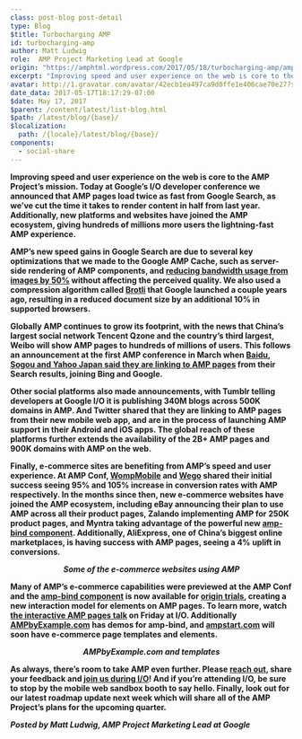 ```yaml
---
class: post-blog post-detail
type: Blog
$title: Turbocharging AMP
id: turbocharging-amp
author: Matt Ludwig
role:  AMP Project Marketing Lead at Google
origin: "https://amphtml.wordpress.com/2017/05/18/turbocharging-amp/amp/"
excerpt: "Improving speed and user experience on the web is core to the AMP Project’s mission. Today at Google’s I/O developer conference we announced that AMP pages load twice as fast from Google Search, as we’ve cut the time it takes to render content in half from last year. Additionally, new platforms and websites have joined [&#8230;]"
avatar: http://1.gravatar.com/avatar/42ecb1ea497ca9d0ffe1e406cae70e27?s=96&d=identicon&r=G
date_data: 2017-05-17T18:17:29-07:00
$date: May 17, 2017
$parent: /content/latest/list-blog.html
$path: /latest/blog/{base}/
$localization:
  path: /{locale}/latest/blog/{base}/
components:
  - social-share
---
```


<div class="amp-wp-article-content">
<p><strong>Improving speed and user experience on the web is core to the AMP Project’s mission. Today at Google’s I/O developer conference we announced that </strong><b>AMP pages load twice as fast from Google Search, </b><strong>as</strong> <strong>we’ve cut the time it takes to render content in half from last year. Additionally, new platforms and websites have joined the AMP ecosystem, </strong><b>giving hundreds of millions more users the lightning-fast AMP experience</b><strong>.</strong></p>
<p><strong>AMP’s new speed gains in Google Search are due to several key optimizations that we made to the Google AMP Cache, such as server-side rendering of AMP components, and </strong><a href="https://developers.googleblog.com/2017/01/google-amp-cache-amp-lite-and-need-for.html"><strong>reducing bandwidth usage from images by 50%</strong></a><strong> without affecting the perceived quality. We also used a compression algorithm called </strong><a href="https://opensource.googleblog.com/2015/09/introducing-brotli-new-compression.html"><strong>Brotli</strong></a><strong> that Google launched a couple years ago, resulting in a reduced document size by an additional 10% in supported browsers.</strong></p>
<p><strong>Globally AMP continues to grow its footprint, with the news that China&#8217;s largest social network </strong><b>Tencent Qzone</b><strong> and the country&#8217;s third largest, </strong><b>Weibo</b><strong> will show AMP pages to hundreds of millions of users. This follows an announcement at the first AMP conference in March when </strong><a href="https://amphtml.wordpress.com/2017/03/07/amp-grows-its-footprint/amp/"><b>Baidu</b><strong>, </strong><b>Sogou</b><strong> and</strong><b> Yahoo Japan</b><strong> said they are linking to AMP pages</strong></a><strong> from their Search results, joining Bing and Google.</strong></p>
<p><strong>Other social platforms also made announcements, with </strong><b>Tumblr</b><strong> telling developers at Google I/O it is publishing 340M blogs across 500K domains in AMP. And </strong><b>Twitter</b><strong> shared that they are linking to AMP pages from their new mobile web app, and are in the process of launching AMP support in their Android and iOS apps. The global reach of these platforms further extends the availability of the 2B+ AMP pages and 900K domains with AMP on the web. </strong></p>
<p><strong>Finally, e-commerce sites are benefiting from AMP’s speed and user experience. At AMP Conf, </strong><a href="https://www.ampproject.org/case-studies/wompmobile/"><strong>WompMobile</strong></a><strong> and </strong><a href="https://www.ampproject.org/case-studies/wego/"><strong>Wego</strong></a><strong> shared their initial success seeing 95% and 105% increase in conversion rates with AMP respectively. In the months since then, new e-commerce websites have joined the AMP ecosystem, including </strong><b>eBay</b><strong> announcing their plan to use AMP across all their product pages, </strong><b>Zalando</b><strong> implementing AMP for 250K product pages, and </strong><b>Myntra</b><strong> taking advantage of the powerful new </strong><a href="https://amphtml.wordpress.com/2017/04/19/test-amp-bind-on-your-site-with-an-origin-trial/amp/"><strong>amp-bind component</strong></a><strong>. Additionally, </strong><b>AliExpress</b><strong>, one of China’s biggest online marketplaces, is having success with AMP pages, seeing a 4% uplift in conversions. </strong></p>
<center><i><strong><div class="wp-image alignnone size-full wp-image-1319"><amp-img layout='responsive' width="912" height="437" src="https://amphtml.files.wordpress.com/2017/05/ecomm_amp_logos.png?w=660" srcset="https://amphtml.files.wordpress.com/2017/05/ecomm_amp_logos.png?w=660 660w, https://amphtml.files.wordpress.com/2017/05/ecomm_amp_logos.png?w=150 150w, https://amphtml.files.wordpress.com/2017/05/ecomm_amp_logos.png?w=300 300w, https://amphtml.files.wordpress.com/2017/05/ecomm_amp_logos.png?w=768 768w, https://amphtml.files.wordpress.com/2017/05/ecomm_amp_logos.png 912w" sizes="(max-width: 660px) 100vw, 660px"></amp-img>Some of the e-commerce websites using AMP</strong></i></center>
<p><strong>Many of AMP&#8217;s e-commerce capabilities were previewed at the AMP Conf and the </strong><a href="https://www.ampproject.org/docs/reference/components/amp-bind"><strong>amp-bind component</strong></a><strong> is now available for </strong><a href="https://www.ampproject.org/latest/blog/test-amp-bind-on-your-site-with-an-origin-trial/"><strong>origin trials</strong></a><strong>, creating a new interaction model for elements on AMP pages. To learn more, watch </strong><a href="https://events.google.com/io/schedule/?section=may-19&amp;sid=a73c46cc-7732-4acc-b205-37be05338302"><strong>the interactive AMP pages talk</strong></a><strong> on Friday at I/O. Additionally </strong><a href="http://ampbyexample.com"><strong>AMPbyExample.com</strong></a><strong> has demos for amp-bind, and </strong><a href="http://ampstart.com"><strong>ampstart.com</strong></a><strong> will soon have e-commerce page templates and elements.</strong></p>
<p><div class="wp-image alignnone size-full wp-image-1322"><amp-img layout='responsive' width="764" height="267" src="https://amphtml.files.wordpress.com/2017/05/abe_screens.png?w=660" srcset="https://amphtml.files.wordpress.com/2017/05/abe_screens.png?w=660 660w, https://amphtml.files.wordpress.com/2017/05/abe_screens.png?w=150 150w, https://amphtml.files.wordpress.com/2017/05/abe_screens.png?w=300 300w, https://amphtml.files.wordpress.com/2017/05/abe_screens.png 764w" sizes="(max-width: 660px) 100vw, 660px"></amp-img></p>
<center><i><strong>AMPbyExample.com and templates</strong></i></center>
<p><strong>As always, there’s room to take AMP even further. Please </strong><a href="https://www.ampproject.org/support/developer/"><strong>reach out</strong></a><strong>, share your feedback and <a href="https://amphtml.wordpress.com/2017/05/16/see-amp-live-at-io-2017/amp/">join us during I/O</a>! And if you’re attending I/O, be sure to stop by the mobile web sandbox booth to say hello. Finally, look out for our latest roadmap update next week which will share all of the AMP Project’s plans for the upcoming quarter.</strong></p>
<p><em><strong>Posted by Matt Ludwig, AMP Project Marketing Lead at Google</strong></em></p><br />  
</div>

